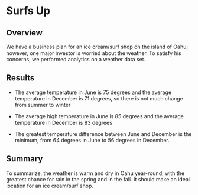 # Surfs Up

## Overview

We have a business plan for an ice cream/surf shop on the island of Oahu; however, one major investor is worried about the weather. To satisfy his concerns, we performed analytics on a weather data set.

## Results

* The average temperature in June is 75 degrees and the average temperature in December is 71 degrees, so there is not much change from summer to winter

* The average high temperature in June is 85 degrees and the average temperature in December is 83 degrees

* The greatest temperature difference between June and December is the minimum, from 64 degrees in June to 56 degrees in December.

## Summary

To summarize, the weather is warm and dry in Oahu year-round, with the greatest chance for rain in the spring and in the fall. It should make an ideal location for an ice cream/surf shop.
